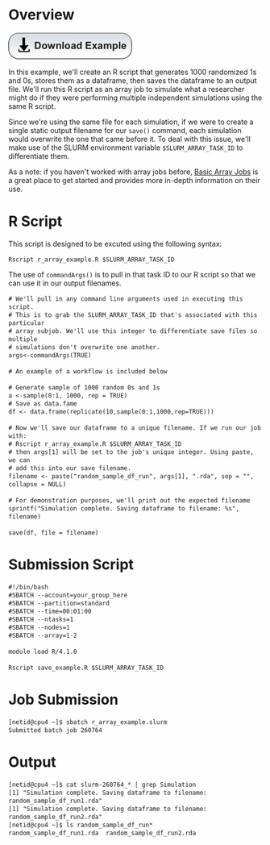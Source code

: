 # Overview

[![](/Images/Download-Button.png)](r_array_example.tar.gz)

In this example, we'll create an R script that generates 1000 randomized 1s and 0s, stores them as a dataframe, then saves the dataframe to an output file. We'll run this R script as an array job to simulate what a researcher might do if they were performing multiple independent simulations using the same R script.

Since we're using the same file for each simulation, if we were to create a single static output filename for our ```save()``` command, each simulation would overwrite the one that came before it. To deal with this issue, we'll make use of the SLURM environment variable ```$SLURM_ARRAY_TASK_ID``` to differentiate them. 

As a note: if you haven't worked with array jobs before, [Basic Array Jobs](https://ua-researchcomputing-hpc.github.io/Array-and-Parallel/Basic-Array-Job/) is a great place to get started and provides more in-depth information on their use. 


# R Script
This script is designed to be excuted using the following syntax:
```
Rscript r_array_example.R $SLURM_ARRAY_TASK_ID
```
The use of ```commandArgs()``` is to pull in that task ID to our R script so that we can use it in our output filenames.
```
# We'll pull in any command line arguments used in executing this script.
# This is to grab the SLURM_ARRAY_TASK_ID that's associated with this particular
# array subjob. We'll use this integer to differentiate save files so multiple
# simulations don't overwrite one another.
args<-commandArgs(TRUE)

# An example of a workflow is included below

# Generate sample of 1000 random 0s and 1s
a <-sample(0:1, 1000, rep = TRUE)
# Save as data.fame
df <- data.frame(replicate(10,sample(0:1,1000,rep=TRUE)))

# Now we'll save our dataframe to a unique filename. If we run our job with:
# Rscript r_array_example.R $SLURM_ARRAY_TASK_ID
# then args[1] will be set to the job's unique integer. Using paste, we can
# add this into our save filename.
filename <- paste("random_sample_df_run", args[1], ".rda", sep = "", collapse = NULL)

# For demonstration purposes, we'll print out the expected filename
sprintf("Simulation complete. Saving dataframe to filename: %s", filename)

save(df, file = filename)
```

# Submission Script
```
#!/bin/bash
#SBATCH --account=your_group_here
#SBATCH --partition=standard
#SBATCH --time=00:01:00
#SBATCH --ntasks=1
#SBATCH --nodes=1
#SBATCH --array=1-2

module load R/4.1.0

Rscript save_example.R $SLURM_ARRAY_TASK_ID
```

# Job Submission
```
[netid@cpu4 ~]$ sbatch r_array_example.slurm 
Submitted batch job 260764
```

# Output
```
[netid@cpu4 ~]$ cat slurm-260764_* | grep Simulation
[1] "Simulation complete. Saving dataframe to filename: random_sample_df_run1.rda"
[1] "Simulation complete. Saving dataframe to filename: random_sample_df_run2.rda"
[netid@cpu4 ~]$ ls random_sample_df_run*
random_sample_df_run1.rda  random_sample_df_run2.rda
```

